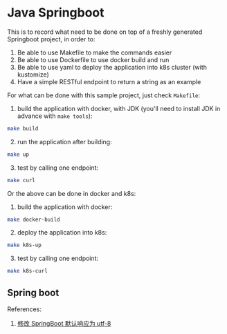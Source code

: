 # Java Springboot

This is to record what need to be done on top of a freshly generated Springboot project, in order to:
1. Be able to use Makefile to make the commands easier
2. Be able to use Dockerfile to use docker build and run
3. Be able to use yaml to deploy the application into k8s cluster (with kustomize)
4. Have a simple RESTful endpoint to return a string as an example


For what can be done with this sample project, just check `Makefile`:
1. build the application with docker, with JDK (you'll need to install JDK in advance with `make tools`):
```BASH
make build
```

2. run the application after building:
```BASH
make up
```

3. test by calling one endpoint:
```BASH
make curl
```

Or the above can be done in docker and k8s:
1. build the application with docker:
```BASH
make docker-build
```

2. deploy the application into k8s:
```BASH
make k8s-up
```

3. test by calling one endpoint:
```BASH
make k8s-curl
```

## Spring boot
References:
1. [修改 SpringBoot 默认响应为 utf-8](https://blog.csdn.net/howeres/article/details/124751106)
